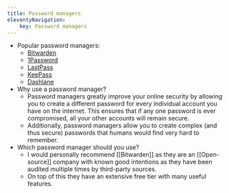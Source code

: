 ```yaml
---
title: Password managers
eleventyNavigation:
	key: Password managers
---
```


- Popular password managers:
  - [Bitwarden](https://protonmail.com/support/knowledge-base/bitwarden-with-protonmail/)
  - [1Password](https://protonmail.com/support/knowledge-base/1password-with-protonmail/)
  - [LastPass](https://protonmail.com/support/knowledge-base/last-pass/)
  - [KeePass](https://protonmail.com/support/knowledge-base/keepass-with-protonmail/)
  - [Dashlane](https://protonmail.com/support/knowledge-base/dashlane-with-protonmail/)
- Why use a password manager?
  - Password managers greatly improve your online security by allowing you to create a different password for every individual account you have on the internet. This ensures that if any one password is ever compromised, all your other accounts will remain secure.
  - Additionally, password managers allow you to create complex (and thus secure) passwords that humans would find very hard to remember.
- Which password manager should you use?
  - I would personally recommend [[Bitwarden]] as they are an [[Open-source]] company with known good intentions as they have been audited multiple times by third-party sources.
  - On top of this they have an extensive free tier with many useful features.
